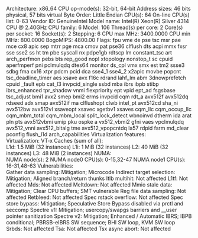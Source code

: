 Architecture:                x86_64
  CPU op-mode(s):            32-bit, 64-bit
  Address sizes:             46 bits physical, 57 bits virtual
  Byte Order:                Little Endian
CPU(s):                      64
  On-line CPU(s) list:       0-63
Vendor ID:                   GenuineIntel
  Model name:                Intel(R) Xeon(R) Silver 4314 CPU @ 2.40GHz
    CPU family:              6
    Model:                   106
    Thread(s) per core:      2
    Core(s) per socket:      16
    Socket(s):               2
    Stepping:                6
    CPU max MHz:             3400.0000
    CPU min MHz:             800.0000
    BogoMIPS:                4800.00
    Flags:                   fpu vme de pse tsc msr pae mce cx8 apic sep mtrr pge mca cmov pat pse36 clflush dts acpi mmx fxsr sse sse2 ss ht tm pbe syscall nx pdpe1gb rdtscp lm constant_tsc art arch_perfmon pebs bts rep_good nopl xtopology nonstop_t
                             sc cpuid aperfmperf pni pclmulqdq dtes64 monitor ds_cpl vmx smx est tm2 ssse3 sdbg fma cx16 xtpr pdcm pcid dca sse4_1 sse4_2 x2apic movbe popcnt tsc_deadline_timer aes xsave avx f16c rdrand lahf_lm abm 3dnowprefetch cpuid
                             _fault epb cat_l3 invpcid_single ssbd mba ibrs ibpb stibp ibrs_enhanced tpr_shadow vnmi flexpriority ept vpid ept_ad fsgsbase tsc_adjust bmi1 avx2 smep bmi2 erms invpcid cqm rdt_a avx512f avx512dq rdseed adx smap avx512if
                             ma clflushopt clwb intel_pt avx512cd sha_ni avx512bw avx512vl xsaveopt xsavec xgetbv1 xsaves cqm_llc cqm_occup_llc cqm_mbm_total cqm_mbm_local split_lock_detect wbnoinvd dtherm ida arat pln pts avx512vbmi umip pku ospke a
                             vx512_vbmi2 gfni vaes vpclmulqdq avx512_vnni avx512_bitalg tme avx512_vpopcntdq la57 rdpid fsrm md_clear pconfig flush_l1d arch_capabilities
Virtualization features:     
  Virtualization:            VT-x
Caches (sum of all):         
  L1d:                       1.5 MiB (32 instances)
  L1i:                       1 MiB (32 instances)
  L2:                        40 MiB (32 instances)
  L3:                        48 MiB (2 instances)
NUMA:                        
  NUMA node(s):              2
  NUMA node0 CPU(s):         0-15,32-47
  NUMA node1 CPU(s):         16-31,48-63
Vulnerabilities:             
  Gather data sampling:      Mitigation; Microcode
  Indirect target selection: Mitigation; Aligned branch/return thunks
  Itlb multihit:             Not affected
  L1tf:                      Not affected
  Mds:                       Not affected
  Meltdown:                  Not affected
  Mmio stale data:           Mitigation; Clear CPU buffers; SMT vulnerable
  Reg file data sampling:    Not affected
  Retbleed:                  Not affected
  Spec rstack overflow:      Not affected
  Spec store bypass:         Mitigation; Speculative Store Bypass disabled via prctl and seccomp
  Spectre v1:                Mitigation; usercopy/swapgs barriers and __user pointer sanitization
  Spectre v2:                Mitigation; Enhanced / Automatic IBRS; IBPB conditional; PBRSB-eIBRS SW sequence; BHI SW loop, KVM SW loop
  Srbds:                     Not affected
  Tsa:                       Not affected
  Tsx async abort:           Not affected